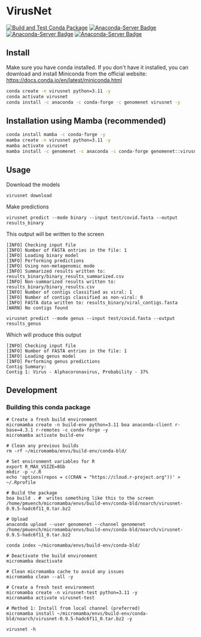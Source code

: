 # VirusNet

[![Build and Test Conda Package](https://github.com/GenomeNet/VirusNet/actions/workflows/python-package-conda.yml/badge.svg)](https://github.com/GenomeNet/VirusNet/actions/workflows/python-package-conda.yml) [![Anaconda-Server Badge](https://anaconda.org/genomenet/virusnet/badges/version.svg)](https://anaconda.org/genomenet/virusnet) [![Anaconda-Server Badge](https://anaconda.org/genomenet/virusnet/badges/latest_release_relative_date.svg)](https://anaconda.org/genomenet/virusnet) [![Anaconda-Server Badge](https://anaconda.org/genomenet/virusnet/badges/downloads.svg)](https://anaconda.org/genomenet/virusnet)

## Install

Make sure you have conda installed. If you don't have it installed, you can download and install Miniconda from the official website: https://docs.conda.io/en/latest/miniconda.html

```bash
conda create -n virusnet python=3.11 -y
conda activate virusnet
conda install -c anaconda -c conda-forge -c genomenet virusnet -y
```

## Installation using Mamba (recommended)

```bash
conda install mamba -c conda-forge -y
mamba create -n virusnet python=3.11 -y
mamba activate virusnet
mamba install -c genomenet -c anaconda -c conda-forge genomenet::virusnet -y
```

## Usage

Download the models

```
virusnet download
```

Make predictions


```
virusnet predict --mode binary --input test/covid.fasta --output results_binary
```

This output will be written to the screen

```
[INFO] Checking input file 
[INFO] Number of FASTA entries in the file: 1 
[INFO] Loading binary model 
[INFO] Performing predictions 
[INFO] Using non-metagenomic mode 
[INFO] Summarized results written to: results_binary/binary_results_summarized.csv 
[INFO] Non-summarized results written to: results_binary/binary_results.csv 
[INFO] Number of contigs classified as viral: 1 
[INFO] Number of contigs classified as non-viral: 0 
[INFO] FASTA data written to: results_binary/viral_contigs.fasta 
[WARN] No contigs found 
```

```
virusnet predict --mode genus --input test/covid.fasta --output results_genus
```

Which will produce this output

```
[INFO] Checking input file 
[INFO] Number of FASTA entries in the file: 1 
[INFO] Loading genus model 
[INFO] Performing genus predictions 
Contig Summary:
Contig 1: Virus - Alphacoronavirus, Probability - 37%
```

## Development

### Building this conda package


```
# Create a fresh build environment
micromamba create -n build-env python=3.11 boa anaconda-client r-base=4.3.1 r-remotes -c conda-forge -y
micromamba activate build-env

# Clean any previous builds
rm -rf ~/micromamba/envs/build-env/conda-bld/

# Set environment variables for R
export R_MAX_VSIZE=8Gb
mkdir -p ~/.R
echo 'options(repos = c(CRAN = "https://cloud.r-project.org"))' > ~/.Rprofile

# Build the package
boa build . #  writes something like this to the screen /home/pmuench/micromamba/envs/build-env/conda-bld/noarch/virusnet-0.9.5-hadc6f11_0.tar.bz2

# Upload 
anaconda upload --user genomenet --channel genomenet /home/pmuench/micromamba/envs/build-env/conda-bld/noarch/virusnet-0.9.5-hadc6f11_0.tar.bz2

conda index ~/micromamba/envs/build-env/conda-bld/

# Deactivate the build environment
micromamba deactivate

# Clean micromamba cache to avoid any issues
micromamba clean --all -y

# Create a fresh test environment
micromamba create -n virusnet-test python=3.11 -y
micromamba activate virusnet-test

# Method 1: Install from local channel (preferred)
micromamba install ~/micromamba/envs/build-env/conda-bld/noarch/virusnet-0.9.5-hadc6f11_0.tar.bz2 -y

virusnet -h
```
